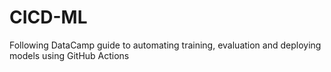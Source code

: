 # CICD-ML
Following DataCamp guide to automating training, evaluation and deploying models using GitHub Actions
